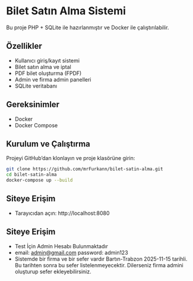 # Bilet Satın Alma Sistemi

Bu proje PHP + SQLite ile hazırlanmıştır ve Docker ile çalıştırılabilir.  

## Özellikler
- Kullanıcı giriş/kayıt sistemi
- Bilet satın alma ve iptal
- PDF bilet oluşturma (FPDF)
- Admin ve firma admin panelleri
- SQLite veritabanı

## Gereksinimler
- Docker
- Docker Compose

## Kurulum ve Çalıştırma
Projeyi GitHub’dan klonlayın ve proje klasörüne girin:

```bash
git clone https://github.com/mrFurkann/bilet-satin-alma.git
cd bilet-satin-alma
docker-compose up --build 
```

## Siteye Erişim
- Tarayıcıdan açın: http://localhost:8080

## Siteye Erişim
- Test İçin Admin Hesabı Bulunmaktadır
- email: admin@gmail.com  password: admin123
- Sistemde bir firma ve bir sefer vardır Bartın-Trabzon 2025-11-15 tarihli. Bu tarihten sonra bu sefer listelenmeyecektir. Dilerseniz firma admini oluşturup sefer ekleyebilirsiniz.

